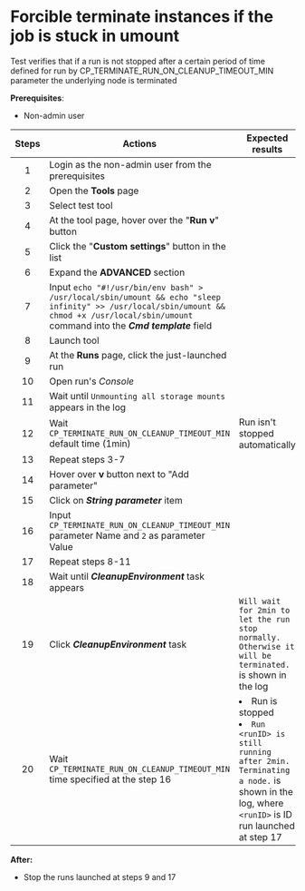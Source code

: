 # Forcible terminate instances if the job is stuck in umount

Test verifies that if a run is not stopped after a certain period of time defined for run by CP_TERMINATE_RUN_ON_CLEANUP_TIMEOUT_MIN parameter the underlying node is terminated

**Prerequisites**:
- Non-admin user

| Steps | Actions | Expected results |
|:-----------------------------------------------------------------------------------------:|---------------------------------------------------------------------------------------------------------------------------------------------------------------------------------------------|-----------------------------------------------------------------------------------------------------------------------------------------------------------|
| 1 | Login as the non-admin user from the prerequisites | |
| 2 | Open the **Tools** page | |
| 3 | Select test tool | |
| 4 | At the tool page, hover over the "**Run v**" button | | 
| 5 | Click the "**Custom settings**" button in the list | |
| 6 | Expand the **ADVANCED** section | |
| 7 | Input `echo "#!/usr/bin/env bash" > /usr/local/sbin/umount && echo "sleep infinity" >> /usr/local/sbin/umount && chmod +x /usr/local/sbin/umount` command into the ***Cmd template*** field | |
| 8 | Launch tool | |
| 9 | At the **Runs** page, click the just-launched run | | 
| 10 | Open run's *Console* | |
| 11 | Wait until `Unmounting all storage mounts` appears in the log | |
| 12 | Wait `CP_TERMINATE_RUN_ON_CLEANUP_TIMEOUT_MIN` default time (1min) | Run isn't stopped automatically |
| 13 | Repeat steps 3-7 | |
| 14 | Hover over **v** button next to "Add parameter" | |
| 15 | Click on ***String parameter*** item | |
| 16 | Input `CP_TERMINATE_RUN_ON_CLEANUP_TIMEOUT_MIN` parameter Name and `2` as parameter Value | |
| 17 | Repeat steps 8-11 | |
| 18 | Wait until ***CleanupEnvironment*** task appears | |
| 19 | Click ***CleanupEnvironment*** task | `Will wait for 2min to let the run stop normally. Otherwise it will be terminated.` is shown in the log |
| 20 | Wait `CP_TERMINATE_RUN_ON_CLEANUP_TIMEOUT_MIN` time specified at the step 16 | <li> Run is stopped <li> `Run <runID> is still running after 2min. Terminating a node.` is shown in the log, where `<runID>` is ID run launched at step 17 |

**After:**
- Stop the runs launched at steps 9 and 17
